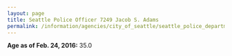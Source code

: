 ```yaml
---
layout: page
title: Seattle Police Officer 7249 Jacob S. Adams
permalink: /information/agencies/city_of_seattle/seattle_police_department/copbook/7249/
---
```


**Age as of Feb. 24, 2016:** 35.0
